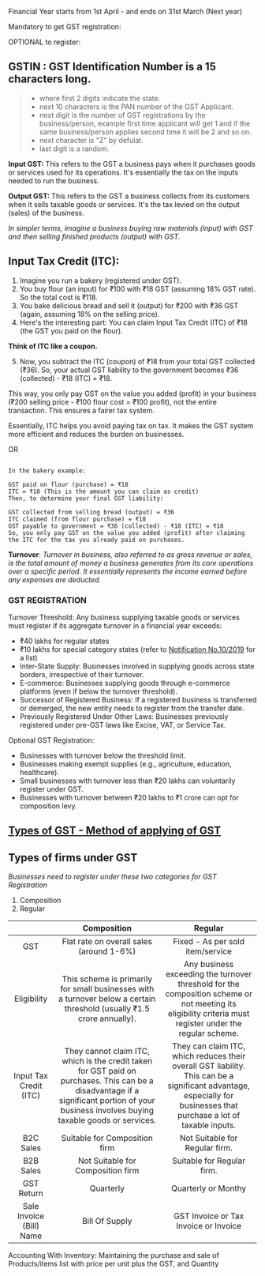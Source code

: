Financial Year starts from 1st April - and ends on 31st March (Next year)

Mandatory to get GST registration:

OPTIONAL to register:


## GSTIN : GST Identification Number is a 15 characters long.
> - where first 2 digits indicate the state.
> - next 10 characters is the PAN number of the GST Applicant.
> - next digit is the number of GST registrations by the business/person, example first time applicant will get 1 and if the same business/person applies second time it will be 2 and so on.
> - next character is "Z" by defulat.
> - last digit is a random.

**Input GST:** This refers to the GST a business pays when it  purchases goods or services used for its operations. It's essentially the tax on the inputs needed to run the business.

**Output GST:** This refers to the GST a business collects from its customers when it sells taxable goods or services. It's the tax levied on the output (sales) of the business.

*In simpler terms, imagine a business buying raw materials (input) with GST and then selling finished products (output) with GST.*


## Input Tax Credit (ITC):

1. Imagine you run a bakery (registered under GST).
2. You buy flour (an input) for ₹100 with ₹18 GST (assuming 18% GST rate). So the total cost is ₹118.
3. You bake delicious bread and sell it (output) for ₹200 with ₹36 GST (again, assuming 18% on the selling price).
4. Here's the interesting part: You can claim Input Tax Credit (ITC) of ₹18 (the GST you paid on the flour).

**Think of ITC like a coupon.**

5. Now, you subtract the ITC (coupon) of ₹18 from your total GST collected (₹36). So, your actual GST liability to the government becomes ₹36 (collected) - ₹18 (ITC) = ₹18.

This way, you only pay GST on the value you added (profit) in your business (₹200 selling price - ₹100 flour cost = ₹100 profit), not the entire transaction. This ensures a fairer tax system.

Essentially, ITC helps you avoid paying tax on tax. It makes the GST system more efficient and reduces the burden on businesses.

OR

```You simply consider the GST you paid when you bought raw materials or used any services for your business.

In the bakery example:

GST paid on flour (purchase) = ₹18
ITC = ₹18 (This is the amount you can claim as credit)
Then, to determine your final GST liability:

GST collected from selling bread (output) = ₹36
ITC claimed (from flour purchase) = ₹18
GST payable to government = ₹36 (collected) - ₹18 (ITC) = ₹18
So, you only pay GST on the value you added (profit) after claiming the ITC for the tax you already paid on purchases.
```

**Turnover**: _Turnover in business, also referred to as gross revenue or sales, is the total amount of money a business generates from its core operations over a specific period. It essentially represents the income earned before any expenses are deducted._

### GST REGISTRATION

Turnover Threshold: Any business supplying taxable goods or services must register if its aggregate turnover in a financial year exceeds:
- ₹40 lakhs for regular states
- ₹10 lakhs for special category states (refer to [Notification No.10/2019](https://cbic-gst.gov.in/pdf/rod-10-2019-cgst-english.pdf) for a list)
- Inter-State Supply: Businesses involved in supplying goods across state borders, irrespective of their turnover.
- E-commerce: Businesses supplying goods through e-commerce platforms (even if below the turnover threshold).
- Successor of Registered Business: If a registered business is transferred or demerged, the new entity needs to register from the transfer date.
- Previously Registered Under Other Laws: Businesses previously registered under pre-GST laws like Excise, VAT, or Service Tax.

Optional GST Registration:

- Businesses with turnover below the threshold limit.
- Businesses making exempt supplies (e.g., agriculture, education, healthcare).
- Small businesses with turnover less than ₹20 lakhs can voluntarily register under GST.
- Businesses with turnover between ₹20 lakhs to ₹1 crore can opt for composition levy.

## [Types of GST - Method of applying of GST](https://www.bankbazaar.com/tax/types-of-gst.html)

## Types of firms under GST
_Businesses need to register under these two categories for GST Registration_
1. Composition
2. Regular

| | Composition | Regular
|:------------:|:------:|:-----:|
| GST | Flat rate on overall sales (around 1-6%) | Fixed - As per sold item/service
| Eligibility | This scheme is primarily for small businesses with a turnover below a certain threshold (usually ₹1.5 crore annually). | Any business exceeding the turnover threshold for the composition scheme or not meeting its eligibility criteria must register under the regular scheme.
| Input Tax Credit (ITC) | They cannot claim ITC, which is the credit taken for GST paid on purchases. This can be a disadvantage if a significant portion of your business involves buying taxable goods or services. | They can claim ITC, which reduces their overall GST liability. This can be a significant advantage, especially for businesses that purchase a lot of taxable inputs.
| B2C Sales | Suitable for Composition firm | Not Suitable for Regular firm.
| B2B Sales | Not Suitable for Composition firm | Suitable for Regular firm.
| GST Return | Quarterly | Quarterly or Monthy
| Sale Invoice (Bill) Name | Bill Of Supply | GST Invoice or Tax Invoice or Invoice


Accounting With Inventory: Maintaining the purchase and sale of Products/items list with price per unit plus the GST, and Quantity
